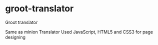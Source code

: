 # groot-translator
Groot translator 

Same as minion Translator Used JavaScript, HTML5 and CSS3 for page designing 
